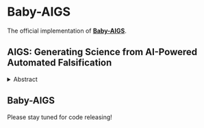 # Baby-AIGS

The official implementation of [**Baby-AIGS**](https://agent-force.github.io/AIGS/). 

## AIGS: Generating Science from AI-Powered Automated Falsification

<details><summary>Abstract</summary>

Rapid development of artificial intelligence has drastically accelerated the development of scientific discovery. Trained with large-scale observation data, deep neural networks extract the underlying patterns in an end-to-end manner and assist human researchers with highly-precised predictions in unseen scenarios. The recent rise of Large Language Models (LLMs) and the empowered autonomous agents enable scientists to gain help through interaction in different stages of their research, including but not limited to literature review, research ideation, idea implementation, and academic writing. However, AI researchers instantiated by foundation model empowered agents with full-process autonomy are still in their infancy. In this paper, we study ***AI-Generated Science*** (AIGS), where agents independently and autonomously complete the entire research process and discover scientific laws. By revisiting the definition of scientific research ([Popper, 1935](https://archive.org/details/logicofscientifi0000popp_s7y7)), we argue that *falsification* is the essence of both human research process and the design of an AIGS system. Through the lens of *falsification*, prior systems attempting towards AI-Generated Science either lack the part in their design, or rely heavily on existing verification engines that narrow the use in specialized domains. In this work, we propose **Baby-AIGS** as a baby-step demonstration of a full-process AIGS system, which is a multi-agent system with agents in roles representing key research process. By introducing FalsificationAgent, which identify and then verify possible scientific discoveries, we empower the system with explicit *falsification*. Experiments on three tasks preliminarily show that Baby-AIGS could produce meaningful scientific discoveries, though not on par with experienced human researchers. Finally, we discuss on the limitations of current Baby-AIGS, actionable insights, and related ethical issues in detail.

</details>

## Baby-AIGS

Please stay tuned for code releasing!
